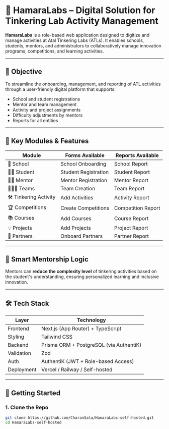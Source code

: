 # 🧪 HamaraLabs – Digital Solution for Tinkering Lab Activity Management

**HamaraLabs** is a role-based web application designed to digitize and manage activities at Atal Tinkering Labs (ATLs). It enables schools, students, mentors, and administrators to collaboratively manage innovation programs, competitions, and learning activities.

---

## 🎯 Objective

To streamline the onboarding, management, and reporting of ATL activities through a user-friendly digital platform that supports:
- School and student registrations
- Mentor and team management
- Activity and project assignments
- Difficulty adjustments by mentors
- Reports for all entities

---

## 🧩 Key Modules & Features

| Module                     | Forms Available                  | Reports Available         |
|---------------------------|----------------------------------|---------------------------|
| 🏫 School                 | School Onboarding                | School Report             |
| 👨‍🎓 Student             | Student Registration             | Student Report            |
| 🧑‍🏫 Mentor              | Mentor Registration              | Mentor Report             |
| 🧑‍🤝‍🧑 Teams             | Team Creation                    | Team Report               |
| 🛠️ Tinkering Activity   | Add Activities                   | Activity Report           |
| 🏆 Competitions          | Create Competitions              | Competition Report        |
| 📚 Courses               | Add Courses                      | Course Report             |
| 💡 Projects              | Add Projects                     | Project Report            |
| 🤝 Partners              | Onboard Partners                 | Partner Report            |

---

## 🧠 Smart Mentorship Logic

Mentors can **reduce the complexity level** of tinkering activities based on the student's understanding, ensuring personalized learning and inclusive innovation.

---

## 🛠 Tech Stack

| Layer        | Technology                               |
|--------------|-------------------------------------------|
| Frontend     | Next.js (App Router) + TypeScript        |
| Styling      | Tailwind CSS                             |
| Backend      | Prisma ORM + PostgreSQL (via AuthentiK)  |
| Validation   | Zod                                       |
| Auth         | AuthentiK (JWT + Role-based Access)      |
| Deployment   | Vercel / Railway / Self-hosted           |

---

## 🚀 Getting Started

### 1. Clone the Repo
```bash
git clone https://github.com/CharanSala/HamaraLabs-self-hosted.git
cd HamaraLabs-self-hosted
